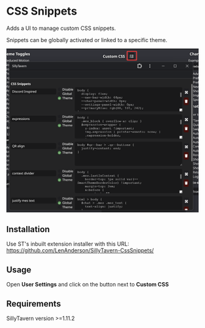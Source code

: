 # CSS Snippets

Adds a UI to manage custom CSS snippets.

Snippets can be globally activated or linked to a specific theme.

![](README/snippets.png)




## Installation

Use ST's inbuilt extension installer with this URL:  
https://github.com/LenAnderson/SillyTavern-CssSnippets/



## Usage

Open **User Settings** and click on the button next to **Custom CSS**




## Requirements

SillyTavern version >=1.11.2
